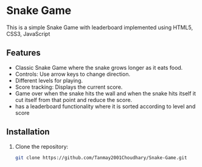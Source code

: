 # Snake Game

This is a simple Snake Game with leaderboard implemented using HTML5, CSS3, JavaScript

## Features

- Classic Snake Game where the snake grows longer as it eats food.
- Controls: Use arrow keys to change direction.
- Different levels for playing.
- Score tracking: Displays the current score.
- Game over when the snake hits the wall and when the snake hits itself it cut itself from that point and reduce the score.
- has a leaderboard functionality where it is sorted according to level and score

## Installation

1. Clone the repository:

   ```bash
   git clone https://github.com/Tanmay2001Choudhary/Snake-Game.git
